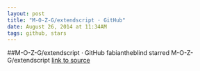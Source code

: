 ```yaml
---
layout: post
title: "M-O-Z-G/extendscript · GitHub"
date: August 26, 2014 at 11:34AM
tags: github, stars
---
```

##M-O-Z-G/extendscript · GitHub
fabiantheblind starred M-O-Z-G/extendscript
[link to source](http://ift.tt/1sudpfY) 
